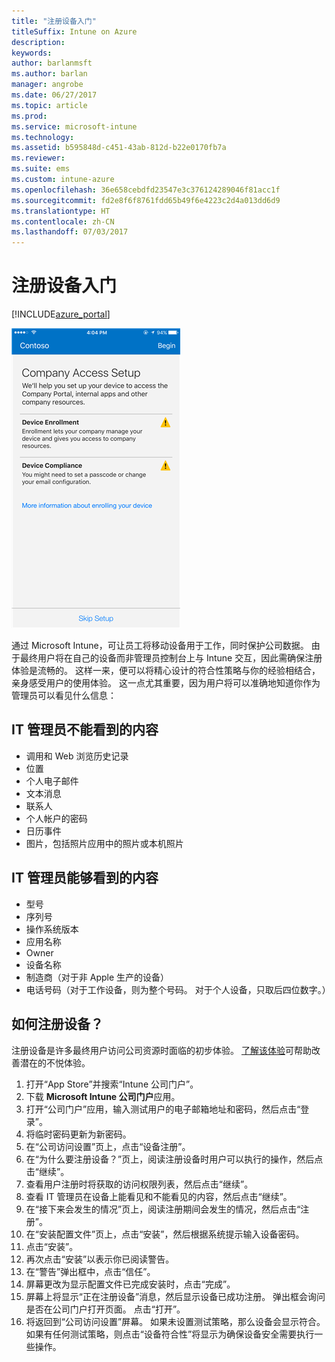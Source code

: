 ```yaml
---
title: "注册设备入门"
titleSuffix: Intune on Azure
description: 
keywords: 
author: barlanmsft
ms.author: barlan
manager: angrobe
ms.date: 06/27/2017
ms.topic: article
ms.prod: 
ms.service: microsoft-intune
ms.technology: 
ms.assetid: b595848d-c451-43ab-812d-b22e0170fb7a
ms.reviewer: 
ms.suite: ems
ms.custom: intune-azure
ms.openlocfilehash: 36e658cebdfd23547e3c376124289046f81acc1f
ms.sourcegitcommit: fd2e8f6f8761fdd65b49f6e4223c2d4a013dd6d9
ms.translationtype: HT
ms.contentlocale: zh-CN
ms.lasthandoff: 07/03/2017
---
```

# <a name="getting-started-enrolling-devices"></a>注册设备入门

[!INCLUDE[azure_portal](./includes/azure_portal.md)]

![iOS 设备显示公司门户应用。 显示了向用户展示注册过程的第一个屏幕。](/intune-user-help/media/ios-enroll-1a-comp-access-setup.png)

通过 Microsoft Intune，可让员工将移动设备用于工作，同时保护公司数据。 由于最终用户将在自己的设备而非管理员控制台上与 Intune 交互，因此需确保注册体验是流畅的。 这样一来，便可以将精心设计的符合性策略与你的经验相结合，亲身感受用户的使用体验。 这一点尤其重要，因为用户将可以准确地知道你作为管理员可以看见什么信息：

## <a name="what-it-cannot-see"></a>IT 管理员不能看到的内容
* 调用和 Web 浏览历史记录
* 位置
* 个人电子邮件
* 文本消息
* 联系人
* 个人帐户的密码
* 日历事件
* 图片，包括照片应用中的照片或本机照片

## <a name="what-it-can-see"></a>IT 管理员能够看到的内容
* 型号
* 序列号
* 操作系统版本
* 应用名称
* Owner
* 设备名称
* 制造商（对于非 Apple 生产的设备）
* 电话号码（对于工作设备，则为整个号码。 对于个人设备，只取后四位数字。）

## <a name="how-do-i-enroll-a-device"></a>如何注册设备？

注册设备是许多最终用户访问公司资源时面临的初步体验。 [了解该体验](end-user-educate.md)可帮助改善潜在的不悦体验。

1. 打开“App Store”并搜索“Intune 公司门户”。
2. 下载 **Microsoft Intune 公司门户**应用。
3. 打开“公司门户”应用，输入测试用户的电子邮箱地址和密码，然后点击“登录”。
4. 将临时密码更新为新密码。
5. 在“公司访问设置”页上，点击“设备注册”。
6. 在“为什么要注册设备？”页上，阅读注册设备时用户可以执行的操作，然后点击“继续”。
7. 查看用户注册时将获取的访问权限列表，然后点击“继续”。
8. 查看 IT 管理员在设备上能看见和不能看见的内容，然后点击“继续”。
9. 在“接下来会发生的情况”页上，阅读注册期间会发生的情况，然后点击“注册”。
10. 在“安装配置文件”页上，点击“安装”，然后根据系统提示输入设备密码。
11. 点击“安装”。
12. 再次点击“安装”以表示你已阅读警告。
13. 在“警告”弹出框中，点击“信任”。
14. 屏幕更改为显示配置文件已完成安装时，点击“完成”。
15. 屏幕上将显示“正在注册设备”消息，然后显示设备已成功注册。 弹出框会询问是否在公司门户打开页面。 点击“打开”。
16. 将返回到“公司访问设置”屏幕。 如果未设置测试策略，那么设备会显示符合。 如果有任何测试策略，则点击“设备符合性”将显示为确保设备安全需要执行一些操作。
